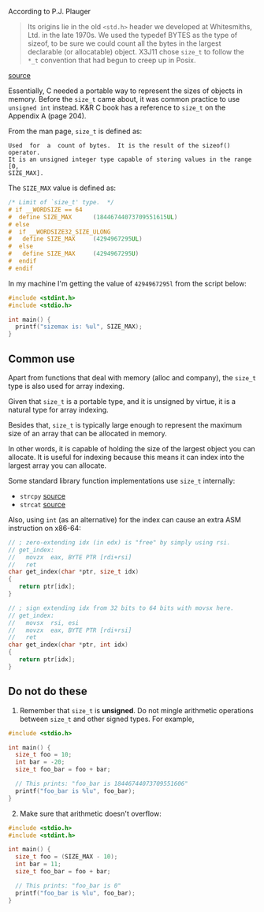 According to P.J. Plauger

> Its origins lie in the old `<std.h>` header we developed at Whitesmiths, Ltd.
> in the late 1970s. We used the typedef BYTES as the type of sizeof, to be
> sure we could count all the bytes in the largest declarable (or allocatable)
> object. X3J11 chose `size_t` to follow the `*_t` convention that had begun to
> creep up in Posix.

[source](http://web.archive.org/web/20220818070526/https://bytes.com/topic/c/answers/221996-origin-size_t-curious)

Essentially, C needed a portable way to represent the sizes of objects
in memory. Before the `size_t` came about, it was common practice to use
`unsigned int` instead. K&R C book has a reference to `size_t` on the Appendix
A (page 204).

From the man page, `size_t` is defined as:

```
Used  for  a  count of bytes.  It is the result of the sizeof() operator.
It is an unsigned integer type capable of storing values in the range [0,
SIZE_MAX].
```

The `SIZE_MAX` value is defined as:

```c
/* Limit of `size_t' type.  */
# if __WORDSIZE == 64
#  define SIZE_MAX		(18446744073709551615UL)
# else
#  if __WORDSIZE32_SIZE_ULONG
#   define SIZE_MAX		(4294967295UL)
#  else
#   define SIZE_MAX		(4294967295U)
#  endif
# endif
```

In my machine I'm getting the value of `4294967295l` from the script below:

```c
#include <stdint.h>
#include <stdio.h>

int main() {
  printf("sizemax is: %ul", SIZE_MAX);
}
```

## Common use

Apart from functions that deal with memory (alloc and company), the `size_t`
type is also used for array indexing.

Given that `size_t` is a portable type, and it is unsigned by virtue, it is
a natural type for array indexing.

Besides that, `size_t` is typically large enough to represent the maximum size
of an array that can be allocated in memory.

In other words, it is capable of holding the size of the largest object you can
allocate. It is useful for indexing because this means it can index into the
largest array you can allocate.

Some standard library function implementations use `size_t` internally:

- `strcpy` [source](https://elixir.bootlin.com/glibc/glibc-2.17/source/string/strncpy.c)
- `strcat` [source](https://elixir.bootlin.com/glibc/glibc-2.17/source/string/strncat.c)

Also, using `int` (as an alternative) for the index can cause an extra ASM
instruction on x86-64:

```c
// ; zero-extending idx (in edx) is "free" by simply using rsi.
// get_index:
//   movzx  eax, BYTE PTR [rdi+rsi]
//   ret
char get_index(char *ptr, size_t idx)
{
   return ptr[idx];
}

// ; sign extending idx from 32 bits to 64 bits with movsx here.
// get_index:
//   movsx  rsi, esi
//   movzx  eax, BYTE PTR [rdi+rsi]
//   ret
char get_index(char *ptr, int idx)
{
   return ptr[idx];
}
```

## Do not do these

1. Remember that `size_t` is **unsigned**. Do not mingle arithmetic operations
   between `size_t` and other signed types. For example,
```c
#include <stdio.h>

int main() {
  size_t foo = 10;
  int bar = -20;
  size_t foo_bar = foo + bar;

  // This prints: "foo_bar is 18446744073709551606"
  printf("foo_bar is %lu", foo_bar);
}
```
2. Make sure that arithmetic doesn't overflow:
```c
#include <stdio.h>
#include <stdint.h>

int main() {
  size_t foo = (SIZE_MAX - 10);
  int bar = 11;
  size_t foo_bar = foo + bar;

  // This prints: "foo_bar is 0"
  printf("foo_bar is %lu", foo_bar);
}
```
